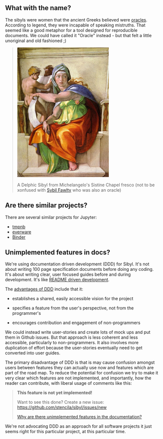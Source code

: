 ## What with the name?

The sibyls were women that the ancient Greeks believed were [oracles](https://en.wikipedia.org/wiki/Sibyl). According to legend, they were incapable of speaking mistruths. That seemed like a good metaphor for a tool designed for reproducible documents. We could have called it "Oracle" instead - but that felt a little unoriginal and old fashioned ;)

> ![Sibyl](assets/sibyl.jpg)
>
> A Delphic Sibyl from Michelangelo's Sistine Chapel fresco
> (not to be xonfused with [Sybil Fawlty](https://www.youtube.com/watch?v=NPtIHwbguO4) who was also an oracle)

## Are there similar projects?

There are several similar projects for Jupyter:

- [tmpnb](https://github.com/jupyter/tmpnb)
- [everware](https://github.com/everware)
- [Binder](https://github.com/binder-project/binder)

## Unimplemented features in docs?

We're using documentation driven development (DDD) for Sibyl. It's not about writing 100 page specification documents before doing any coding. It's about writing clear, user focused guides before and during development. It's like [README driven development](http://tom.preston-werner.com/2010/08/23/readme-driven-development.html).

The [advantages of DDD](https://youtu.be/x5rGUqRWlK8?t=178) include that it:

- establishes a shared, easily accessible vision for the project

- specifies a feature from the user's perspective, not from the programmer's

- encourages contribution and engagement of non-programmers

We could instead write user-stories and create lots of mock ups and put them in Github issues. But that approach is less coherent and less accessible, particularly to non-programmers. It also involves more duplication of effort because the user-stories eventually need to get converted into user guides.

The primary disadvantage of DDD is that is may cause confusion amongst users between features they can actually use now and features which are part of the road map. To reduce the potential for confusion we try to make it very clear which features are not implemented, and importantly, how the reader can contribute, with liberal usage of comments like this:

> **This feature is not yet implemented!**
>
> Want to see this done? Create a new issue:  https://github.com/stencila/sibyl/issues/new
>
> [Why are there unimplemented features in the documentation?](faq#unimplemented-features-in-docs)

We're not advocating DDD as an approach for all software projects it just seems right for this particular project, at this particular time.
